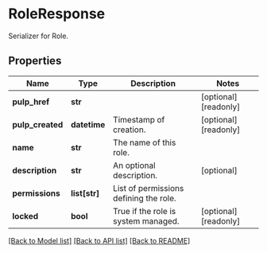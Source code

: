 # RoleResponse

Serializer for Role.
## Properties
Name | Type | Description | Notes
------------ | ------------- | ------------- | -------------
**pulp_href** | **str** |  | [optional] [readonly] 
**pulp_created** | **datetime** | Timestamp of creation. | [optional] [readonly] 
**name** | **str** | The name of this role. | 
**description** | **str** | An optional description. | [optional] 
**permissions** | **list[str]** | List of permissions defining the role. | 
**locked** | **bool** | True if the role is system managed. | [optional] [readonly] 

[[Back to Model list]](../README.md#documentation-for-models) [[Back to API list]](../README.md#documentation-for-api-endpoints) [[Back to README]](../README.md)


